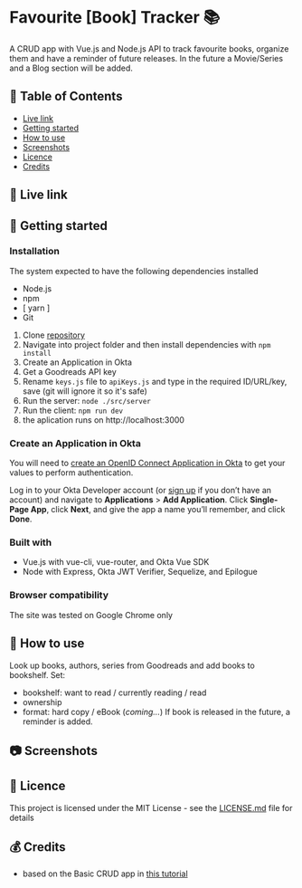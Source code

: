 # Favourite [Book] Tracker 📚

A CRUD app with Vue.js and Node.js API to track favourite books, organize them and have a reminder of future releases.
In the future a Movie/Series and a Blog section will be added.

## 📑 Table of Contents
* [Live link](#-live-link)
* [Getting started](#-getting-started)
* [How to use](#-how-to-use)
* [Screenshots](#-screenshots)
* [Licence](#-licence)
* [Credits](#-credits)

## 🔗 Live link  


## 🏁 Getting started

### Installation  
The system expected to have the following dependencies installed
* Node.js
* npm
* [ yarn ]
* Git

1. Clone [repository](https://github.com/jpacsai/Track_Favourites)
2. Navigate into project folder and then install dependencies with `npm install`
3. Create an Application in Okta
4. Get a Goodreads API key
5. Rename ```keys.js``` file to ```apiKeys.js``` and type in the required ID/URL/key, save (git will ignore it so it's safe)
3. Run the server: ```node ./src/server```
4. Run the client: ```npm run dev```
5. the aplication runs on http://localhost:3000

### Create an Application in Okta

You will need to [create an OpenID Connect Application in Okta](https://developer.okta.com/blog/2018/02/15/build-crud-app-vuejs-node#add-authentication-with-okta) to get your values to perform authentication.

Log in to your Okta Developer account (or [sign up](https://developer.okta.com/signup/) if you don’t have an account) and navigate to **Applications** > **Add Application**. Click **Single-Page App**, click **Next**, and give the app a name you’ll remember, and click **Done**.


### Built with  
* Vue.js with vue-cli, vue-router, and Okta Vue SDK
* Node with Express, Okta JWT Verifier, Sequelize, and Epilogue

### Browser compatibility  
The site was tested on Google Chrome only

## 🍴 How to use  

Look up books, authors, series from Goodreads and add books to bookshelf.
Set:
- bookshelf: want to read / currently reading / read
- ownership
- format: hard copy / eBook (_coming..._)
If book is released in the future, a reminder is added.

## 📷 Screenshots


## 📜 Licence

This project is licensed under the MIT License - see the [LICENSE.md](https://github.com/jpacsai/Track_Favourites/blob/master/LICENSE) file for details

## 💰 Credits
- based on the Basic CRUD app in [this tutorial](https://developer.okta.com/blog/2018/02/15/build-crud-app-vuejs-node)
